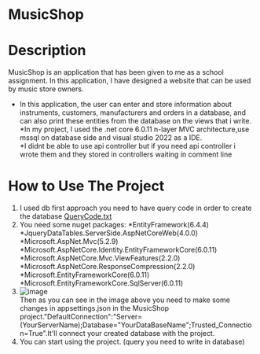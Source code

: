 # MusicShop
# Description
MusicShop is an application that has been given to me as a school assignment. In this application, I have designed a website that can be used by music store owners.  
* In this application, the user can enter and store information about instruments, customers, manufacturers and orders in a database, and can also print these entities from the database on the views that i write.
*In my project, I used the .net core 6.0.11 n-layer MVC architecture,use mssql on database side and visual studio 2022 as a IDE.  
*I didnt be able to use api controller but if you need api controller i wrote them and they stored in controllers waiting in comment line
# How to Use The Project
1) I used db first approach you need to have query code in order to create the database
[QueryCode.txt](https://github.com/Burakobm/MusicShop/files/10233811/QueryCode.txt)  
2) You need some nuget packages:    *EntityFramework(6.4.4)  
*JqueryDataTables.ServerSide.AspNetCoreWeb(4.0.0) 
*Microsoft.AspNet.Mvc(5.2.9)    *Microsoft.AspNetCore.Identity.EntityFrameworkCore(6.0.11)  *Microsoft.AspNetCore.Mvc.ViewFeatures(2.2.0)  *Microsoft.AspNetCore.ResponseCompression(2.2.0)  *Microsoft.EntityFrameworkCore(6.0.11)  *Microsoft.EntityFrameworkCore.SqlServer(6.0.11)  
3)   ![image](https://user-images.githubusercontent.com/90522490/207773017-9fbc7ac4-1c58-4cdd-9e2d-ba1620b0d1f9.png)  
 Then as you can see in the image above you need to make some changes in appsettings.json in the MusicShop project."DefaultConnection":"Server=(YourServerName);Database="YourDataBaseName";Trusted_Connection=True".It'll connect your created database with the project.
4) You can start using the project.
(query you need to write in database)